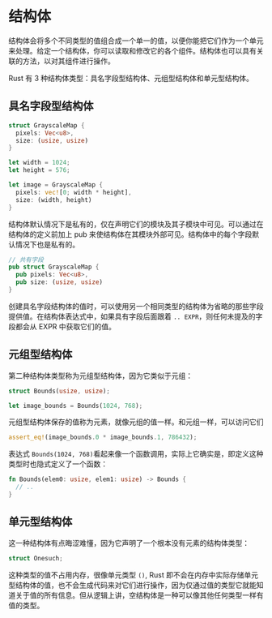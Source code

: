 # 结构体

结构体会将多个不同类型的值组合成一个单一的值，以便你能把它们作为一个单元来处理。给定一个结构体，你可以读取和修改它的各个组件。结构体也可以具有关联的方法，以对其组件进行操作。

Rust 有 3 种结构体类型：具名字段型结构体、元组型结构体和单元型结构体。

## 具名字段型结构体

```rust
struct GrayscaleMap {
  pixels: Vec<u8>,
  size: (usize, usize)
}

let width = 1024;
let height = 576;

let image = GrayscaleMap {
  pixels: vec![0; width * height],
  size: (width, height)
}
```

结构体默认情况下是私有的，仅在声明它们的模块及其子模块中可见。可以通过在结构体的定义前加上 pub 来使结构体在其模块外部可见。结构体中的每个字段默认情况下也是私有的。

```rust
// 共有字段
pub struct GrayscaleMap {
  pub pixels: Vec<u8>,
  pub size: (usize, usize)
}
```

创建具名字段结构体的值时，可以使用另一个相同类型的结构体为省略的那些字段提供值。在结构体表达式中，如果具有字段后面跟着 `.. EXPR`，则任何未提及的字段都会从 EXPR 中获取它们的值。

## 元组型结构体

第二种结构体类型称为元组型结构体，因为它类似于元组：

```rust
struct Bounds(usize, usize);

let image_bounds = Bounds(1024, 768);
```

元组型结构体保存的值称为元素，就像元组的值一样。和元组一样，可以访问它们

```rust
assert_eq!(image_bounds.0 * image_bounds.1, 786432);
```

表达式 `Bounds(1024, 768)`看起来像一个函数调用，实际上它确实是，即定义这种类型时也隐式定义了一个函数：

```rust
fn Bounds(elem0: usize, elem1: usize) -> Bounds {
  // ..
}
```

## 单元型结构体
这一种结构体有点晦涩难懂，因为它声明了一个根本没有元素的结构体类型：
```rust
struct Onesuch;
```
这种类型的值不占用内存，很像单元类型 `()`, Rust 即不会在内存中实际存储单元型结构体的值，也不会生成代码来对它们进行操作，因为仅通过值的类型它就能知道关于值的所有信息。但从逻辑上讲，空结构体是一种可以像其他任何类型一样有值的类型。